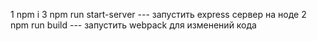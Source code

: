 1 npm i
3 npm run start-server --- запустить express сервер на ноде
2 npm run build  --- запустить webpack для изменений кода


